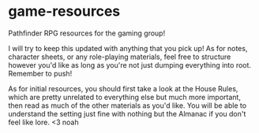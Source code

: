 # game-resources
Pathfinder RPG resources for the gaming group!

I will try to keep this updated with anything that you pick up! 
As for notes, character sheets, or any role-playing materials, feel free to structure 
however you'd like as long as you're not just dumping everything into root. Remember to push!

As for initial resources, you should first take a look at the House Rules, which are pretty unrelated to everything
else but much more important, then read as much of the other materials as you'd like. You will be able to understand
the setting just fine with nothing but the Almanac if you don't feel like lore. 
<3 noah
